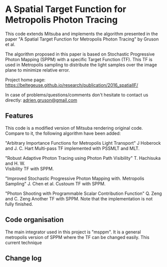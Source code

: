 # A Spatial Target Function for Metropolis Photon Tracing #

This code extends Mitsuba and implements the algorithm presented in the paper "A Spatial Target Function for Metropolis Photon Tracing" by Gruson et al.

The algorithm proposed in this paper is based on Stochastic Progressive Photon Mapping (SPPM) with a specific Target Function (TF). This TF is used in Metropolis sampling to distribute the light samples over the image plane to minimize relative error.

Project home page:
https://beltegeuse.github.io/research/publication/2016_spatialIF/

In case of problems/questions/comments don't hesitate to contact us directly:
adrien.gruson@gmail.com

## Features ##

This code is a modified version of Mitsuba rendering original code. Compare to it, the following algorithm have been added:
 
 "Arbitrary Importance Functions for Metropolis Light Transport"
 J Hoberock and J. C. Hart
 Multi-pass TF implemented with PSSMLT and MLT.
 
 "Robust Adaptive Photon Tracing using Photon Path Visibility"
 T. Hachisuka and H. W.  
 Visibility TF with SPPM.
  
 "Improved Stochastic Progressive Photon Mapping with. Metropolis Sampling"
 J. Chen et al.
 Custoum TF with SPPM.
 
 "Photon Shooting with Programmable Scalar Contribution Function"
 Q. Zeng and C. Zeng
 Another TF with SPPM. Note that the implementation is not fully finished.
 
## Code organisation ##

The main integrator used in this project is "msppm". It is a general metropolis version of SPPM where the TF can be changed easily. This current technique 


## Change log ##
